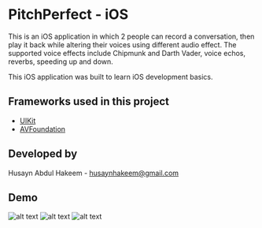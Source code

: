 # PitchPerfect - iOS

This is an iOS application in which 2 people can record a conversation, then play it back while altering their voices using different audio effect.
The supported voice effects include Chipmunk and Darth Vader, voice echos, reverbs, speeding up and down.

This iOS application was built to learn iOS development basics.

## Frameworks used in this project
- [UIKit](https://developer.apple.com/documentation/uikit)
- [AVFoundation](https://developer.apple.com/documentation/avfoundation)

## Developed by
Husayn Abdul Hakeem - [husaynhakeem@gmail.com](husaynhakeem@gmail.com)

## Demo
![alt text](https://github.com/husaynhakeem/PitchPerfect/blob/master/screenshots/recording%20-%20person%201.png)
![alt text](https://github.com/husaynhakeem/PitchPerfect/blob/master/screenshots/recording%20-%20person%202.png)
![alt text](https://github.com/husaynhakeem/PitchPerfect/blob/master/screenshots/recording%20-%20done.png)
